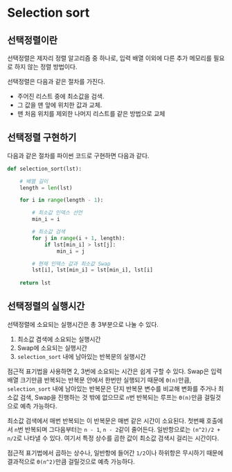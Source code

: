 # Selection sort

## 선택정렬이란

선택정렬은 제자리 정렬 알고리즘 중 하나로, 입력 배열 이외에 다른 추가 메모리를 필요로 하지 않는 정렬 방법이다.

선택정렬은 다음과 같은 절차를 가진다.

* 주어진 리스트 중에 최소값을 검색.
* 그 값을 맨 앞에 위치한 값과 교체.
* 맨 처음 위치를 제외한 나머지 리스트를 같은 방법으로 교체

## 선택정렬 구현하기

다음과 같은 절차를 파이썬 코드로 구현하면 다음과 같다.

```py
def selection_sort(lst):

    # 배열 길이
    length = len(lst)

    for i in range(length - 1):

        # 최소값 인덱스 선언
        min_i = i

        # 최소값 검색
        for j in range(i + 1, length):
            if lst[min_i] > lst[j]:
                min_i = j

        # 현재 인덱스 값과 최소값 Swap
        lst[i], lst[min_i] = lst[min_i], lst[i]
    
    return lst
```

## 선택정렬의 실행시간

선택정렬에 소요되는 실행시간은 총 3부분으로 나눌 수 있다.

1. 최소값 겸색에 소요되는 실행시간
2. Swap에 소요되는 실행시간
3. `selection_sort` 내에 남아있는 반복문의 실행시간

점근적 표기법을 사용하면 2, 3번에 소요되는 시간은 쉽게 구할 수 있다.
Swap은 입력 배열 크기만큼 반복되는 반복문 안에서 한번만 실행되기 때문에 `Θ(n)`만큼, `selection_sort` 내에 남아있는 반복문은 단지 반복문 변수를 비교해 변화를 주거나 최소값 검색, Swap을 진행하는 것 밖에 없으므로 `n`번 반복되는 루프는 `Θ(n)`만큼 걸릴것으로 예측 가능하다.

최소값 검색에서 매번 반복되는 이 반복문은 매번 같은 시간이 소요된다. 첫번째 호출에서 `n`번 반복되며 그다음부터는 `n - 1`, `n - 2`같이 줄어든다. 일반항으로는 `(n^2)/2 + n/2`로 나타낼 수 있다. 여기서 특정 상수를 곱한 값이 최소값 검색시 걸리는 시간이다.

점근적 표기법에서 곱하는 상수나, 일반항에 들어간 `1/2`이나 하위항은 무시하기 때문에 결과적으로 `Θ(n^2)`만큼 걸릴것으로 예측 가능하다.
